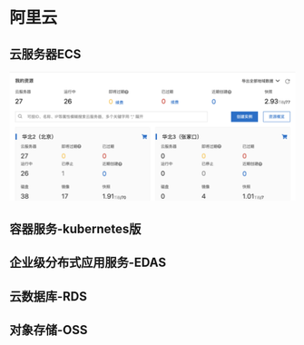 # 阿里云

## 云服务器ECS

![avatar](./img/ali_ecs.png)

## 容器服务-kubernetes版

## 企业级分布式应用服务-EDAS

## 云数据库-RDS

## 对象存储-OSS
